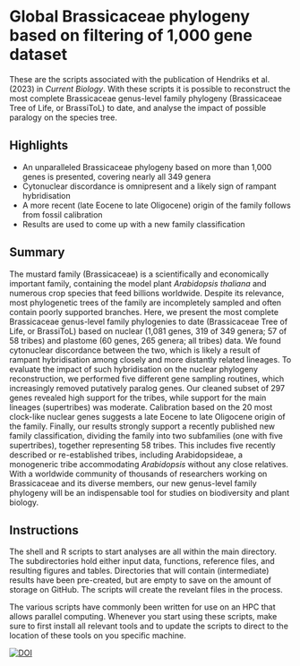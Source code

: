 # Global Brassicaceae phylogeny based on filtering of 1,000 gene dataset

These are the scripts associated with the publication of Hendriks et al. (2023) in <i>Current Biology</i>.
With these scripts it is possible to reconstruct the most complete Brassicaceae genus-level family phylogeny (Brassicaceae Tree of Life, or BrassiToL) to date, and analyse the impact of possible paralogy on the species tree.

## Highlights

- An unparalleled Brassicaceae phylogeny based on more than 1,000 genes is presented, covering nearly all 349 genera
- Cytonuclear discordance is omnipresent and a likely sign of rampant hybridisation
- A more recent (late Eocene to late Oligocene) origin of the family follows from fossil calibration
- Results are used to come up with a new family classification

## Summary
The mustard family (Brassicaceae) is a scientifically and economically important family, containing the model plant <i>Arabidopsis thaliana</i> and numerous crop species that feed billions worldwide. Despite its relevance, most phylogenetic trees of the family are incompletely sampled and often contain poorly supported branches. Here, we present the most complete Brassicaceae genus-level family phylogenies to date (Brassicaceae Tree of Life, or BrassiToL) based on nuclear (1,081 genes, 319 of 349 genera; 57 of 58 tribes) and plastome (60 genes, 265 genera; all tribes) data. We found cytonuclear discordance between the two, which is likely a result of rampant hybridisation among closely and more distantly related lineages. To evaluate the impact of such hybridisation on the nuclear phylogeny reconstruction, we performed five different gene sampling routines, which increasingly removed putatively paralog genes. Our cleaned subset of 297 genes revealed high support for the tribes, while support for the main lineages (supertribes) was moderate. Calibration based on the 20 most clock-like nuclear genes suggests a late Eocene to late Oligocene origin of the family. Finally, our results strongly support a recently published new family classification, dividing the family into two subfamilies (one with five supertribes), together representing 58 tribes. This includes five recently described or re-established tribes, including Arabidopsideae, a monogeneric tribe accommodating <i>Arabidopsis</i> without any close relatives. With a worldwide community of thousands of researchers working on Brassicaceae and its diverse members, our new genus-level family phylogeny will be an indispensable tool for studies on biodiversity and plant biology.

## Instructions

The shell and R scripts to start analyses are all within the main directory. The subdirectories hold either input data, functions, reference files, and resulting figures and tables. Directories that will contain (intermediate) results have been pre-created, but are empty to save on the amount of storage on GitHub. The scripts will create the revelant files in the process.

The various scripts have commonly been written for use on an HPC that allows parallel computing. Whenever you start using these scripts, make sure to first install all relevant tools and to update the scripts to direct to the location of these tools on you specific machine. 

[![DOI](https://zenodo.org/badge/647656354.svg)](https://zenodo.org/badge/latestdoi/647656354)

